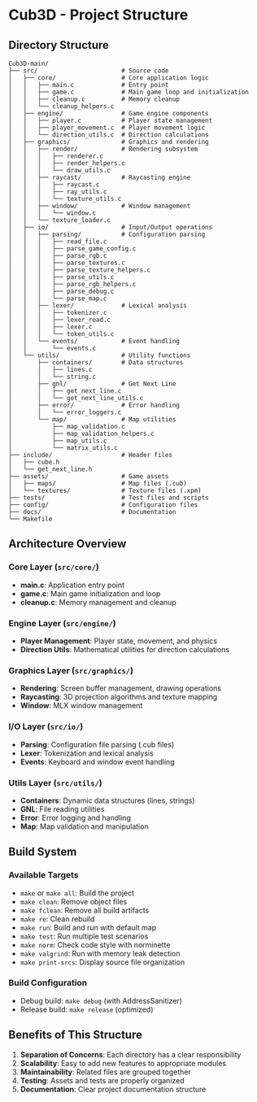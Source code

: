 # Cub3D - Project Structure

## Directory Structure

```
Cub3D-main/
├── src/                       # Source code
│   ├── core/                  # Core application logic
│   │   ├── main.c             # Entry point
│   │   ├── game.c             # Main game loop and initialization
│   │   ├── cleanup.c          # Memory cleanup
│   │   └── cleanup_helpers.c
│   ├── engine/                # Game engine components
│   │   ├── player.c           # Player state management
│   │   ├── player_movement.c  # Player movement logic
│   │   └── direction_utils.c  # Direction calculations
│   ├── graphics/              # Graphics and rendering
│   │   ├── render/            # Rendering subsystem
│   │   │   ├── renderer.c
│   │   │   ├── render_helpers.c
│   │   │   └── draw_utils.c
│   │   ├── raycast/           # Raycasting engine
│   │   │   ├── raycast.c
│   │   │   ├── ray_utils.c
│   │   │   └── texture_utils.c
│   │   ├── window/            # Window management
│   │   │   └── window.c
│   │   └── texture_loader.c
│   ├── io/                    # Input/Output operations
│   │   ├── parsing/           # Configuration parsing
│   │   │   ├── read_file.c
│   │   │   ├── parse_game_config.c
│   │   │   ├── parse_rgb.c
│   │   │   ├── parse_textures.c
│   │   │   ├── parse_texture_helpers.c
│   │   │   ├── parse_utils.c
│   │   │   ├── parse_rgb_helpers.c
│   │   │   ├── parse_debug.c
│   │   │   └── parse_map.c
│   │   ├── lexer/             # Lexical analysis
│   │   │   ├── tokenizer.c
│   │   │   ├── lexer_read.c
│   │   │   ├── lexer.c
│   │   │   └── token_utils.c
│   │   └── events/            # Event handling
│   │       └── events.c
│   └── utils/                 # Utility functions
│       ├── containers/        # Data structures
│       │   ├── lines.c
│       │   └── string.c
│       ├── gnl/               # Get Next Line
│       │   ├── get_next_line.c
│       │   └── get_next_line_utils.c
│       ├── error/             # Error handling
│       │   └── error_loggers.c
│       └── map/               # Map utilities
│           ├── map_validation.c
│           ├── map_validation_helpers.c
│           ├── map_utils.c
│           └── matrix_utils.c
├── include/                   # Header files
│   ├── cube.h
│   └── get_next_line.h
├── assets/                    # Game assets
│   ├── maps/                  # Map files (.cub)
│   └── textures/              # Texture files (.xpm)
├── tests/                     # Test files and scripts
├── config/                    # Configuration files
├── docs/                      # Documentation
└── Makefile
```

## Architecture Overview

### Core Layer (`src/core/`)
- **main.c**: Application entry point
- **game.c**: Main game initialization and loop
- **cleanup.c**: Memory management and cleanup

### Engine Layer (`src/engine/`)
- **Player Management**: Player state, movement, and physics
- **Direction Utils**: Mathematical utilities for direction calculations

### Graphics Layer (`src/graphics/`)
- **Rendering**: Screen buffer management, drawing operations
- **Raycasting**: 3D projection algorithms and texture mapping
- **Window**: MLX window management

### I/O Layer (`src/io/`)
- **Parsing**: Configuration file parsing (.cub files)
- **Lexer**: Tokenization and lexical analysis
- **Events**: Keyboard and window event handling

### Utils Layer (`src/utils/`)
- **Containers**: Dynamic data structures (lines, strings)
- **GNL**: File reading utilities
- **Error**: Error logging and handling
- **Map**: Map validation and manipulation

## Build System

### Available Targets
- `make` or `make all`: Build the project
- `make clean`: Remove object files
- `make fclean`: Remove all build artifacts
- `make re`: Clean rebuild
- `make run`: Build and run with default map
- `make test`: Run multiple test scenarios
- `make norm`: Check code style with norminette
- `make valgrind`: Run with memory leak detection
- `make print-srcs`: Display source file organization

### Build Configuration
- Debug build: `make debug` (with AddressSanitizer)
- Release build: `make release` (optimized)

## Benefits of This Structure

1. **Separation of Concerns**: Each directory has a clear responsibility
2. **Scalability**: Easy to add new features to appropriate modules
3. **Maintainability**: Related files are grouped together
4. **Testing**: Assets and tests are properly organized
5. **Documentation**: Clear project documentation structure
